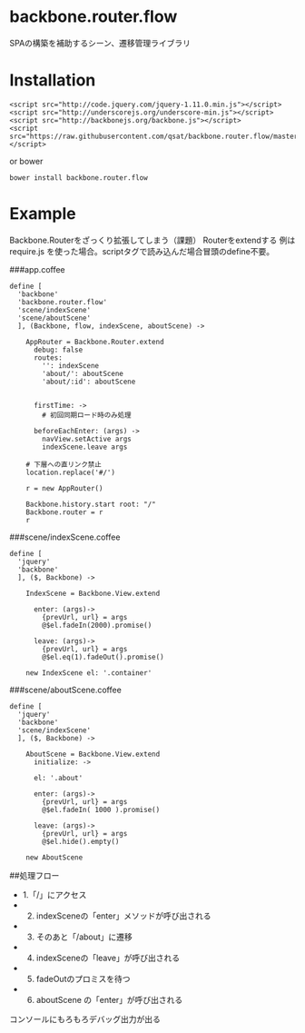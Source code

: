 backbone.router.flow
====================

SPAの構築を補助するシーン、遷移管理ライブラリ

Installation
============

```
<script src="http://code.jquery.com/jquery-1.11.0.min.js"></script>
<script src="http://underscorejs.org/underscore-min.js"></script>
<script src="http://backbonejs.org/backbone.js"></script>
<script src="https://raw.githubusercontent.com/qsat/backbone.router.flow/master/backbone.router.flow.js"></script>
```

or bower

```
bower install backbone.router.flow
```

Example
=======

Backbone.Routerをざっくり拡張してしまう（課題）
Routerをextendする
例は require.js を使った場合。scriptタグで読み込んだ場合冒頭のdefine不要。

###app.coffee

```
define [
  'backbone'
  'backbone.router.flow'
  'scene/indexScene'
  'scene/aboutScene'
  ], (Backbone, flow, indexScene, aboutScene) ->

    AppRouter = Backbone.Router.extend
      debug: false
      routes:
        '': indexScene
        'about/': aboutScene
        'about/:id': aboutScene


      firstTime: ->
        # 初回同期ロード時のみ処理

      beforeEachEnter: (args) ->
        navView.setActive args
        indexScene.leave args

    # 下層への直リンク禁止
    location.replace('#/')

    r = new AppRouter()

    Backbone.history.start root: "/"
    Backbone.router = r
    r
```

###scene/indexScene.coffee
```
define [
  'jquery'
  'backbone'
  ], ($, Backbone) ->

    IndexScene = Backbone.View.extend

      enter: (args)->
        {prevUrl, url} = args
        @$el.fadeIn(2000).promise()

      leave: (args)->
        {prevUrl, url} = args
        @$el.eq(1).fadeOut().promise()

    new IndexScene el: '.container'
```

###scene/aboutScene.coffee
```
define [
  'jquery'
  'backbone'
  'scene/indexScene'
  ], ($, Backbone) ->

    AboutScene = Backbone.View.extend
      initialize: ->

      el: '.about'

      enter: (args)->
        {prevUrl, url} = args
        @$el.fadeIn( 1000 ).promise()

      leave: (args)->
        {prevUrl, url} = args
        @$el.hide().empty()

    new AboutScene
```
##処理フロー

* 1.「/」にアクセス 
* 2. indexSceneの「enter」メソッドが呼び出される
* 3. そのあと「/about」に遷移
* 4. indexSceneの「leave」が呼び出される
* 5. fadeOutのプロミスを待つ
* 6. aboutScene の「enter」が呼び出される

コンソールにもろもろデバッグ出力が出る
